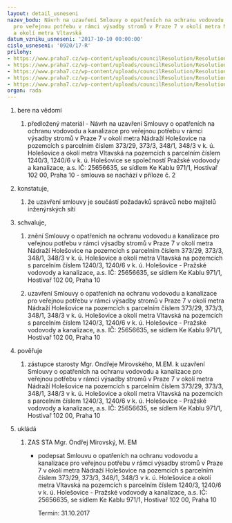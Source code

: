 ```yaml
---
layout: detail_usneseni
nazev_bodu: Návrh na uzavření Smlouvy o opatřeních na ochranu vodovodu a kanalizace
  pro veřejnou potřebu v rámci výsadby stromů v Praze 7 v okolí metra Nádraží Holešovice
  a okolí metra Vltavská
datum_vzniku_usneseni: '2017-10-10 00:00:00'
cislo_usneseni: '0920/17-R'
prilohy:
- https://www.praha7.cz/wp-content/uploads/councilResolution/Resolutions/29568/export/DuvodovazpravaPVKas_final~256027.docx
- https://www.praha7.cz/wp-content/uploads/councilResolution/Resolutions/29568/export/Smlouvanaochranuvodovoduakanalizace_final_rada~256026.doc
- https://www.praha7.cz/wp-content/uploads/councilResolution/Resolutions/29568/export/Protokolc1~256025.doc
- https://www.praha7.cz/wp-content/uploads/councilResolution/Resolutions/29568/export/Protokolc2~256024.doc
- https://www.praha7.cz/wp-content/uploads/councilResolution/Resolutions/29568/export/export~295101.pdf
organ: rada
---
```

<ol id="urzList" class="urzList_view"><li id="" class="urzClass1"><span name="1">bere na vědomí</span><ol class="urzOlClass decimal "><li style="text-align: left;" id="" class="urzClass2"><span><p>předložený materiál - Návrh na uzavření Smlouvy o opatřeních na ochranu vodovodu a kanalizace pro veřejnou potřebu v rámci výsadby stromů v Praze 7 v okolí metra Nádraží Holešovice na pozemcích s parcelním číslem 373/29, 373/3, 348/1, 348/3 v k. ú. Holešovice a okolí metra Vltavská na pozemcích s parcelním číslem 1240/3, 1240/6 v k. ú. Holešovice se společností Pražské vodovody a kanalizace, a.s. IČ: 25656635, se sídlem Ke Kablu 971/1, Hostivař 102 00, Praha 10 - smlouva se nachází v příloze č. 2 <br></p></span></li></ol></li><li id="" class="urzClass1"><span name="50">konstatuje,</span><ol class="urzOlClass decimal "><li style="text-align: left;" id="" class="urzClass2"><span><p>že uzavření smlouvy je součástí požadavků správců nebo majitelů inženýrských sítí<br></p></span></li></ol></li><li id="" class="urzClass1"><span name="89">schvaluje,</span><ol id="" class="urzOlClass decimal "><li style="text-align: left;" id="" class="urzClass2"><span><p>znění Smlouvy o opatřeních na ochranu vodovodu a kanalizace pro veřejnou potřebu v rámci výsadby stromů v Praze 7 v okolí metra Nádraží Holešovice na pozemcích s parcelním číslem 373/29, 373/3, 348/1, 348/3 v k. ú. Holešovice a okolí metra Vltavská na pozemcích s parcelním číslem 1240/3, 1240/6 v k. ú. Holešovice - Pražské vodovody a kanalizace, a.s. IČ: 25656635, se sídlem Ke Kablu 971/1, Hostivař 102 00, Praha 10<br></p></span></li><li style="text-align: left;" id="" class="urzClass2"><span><p>uzavření Smlouvy o opatřeních na ochranu vodovodu a kanalizace pro veřejnou potřebu v rámci výsadby stromů v Praze 7 v okolí metra Nádraží Holešovice na pozemcích s parcelním číslem 373/29, 373/3, 348/1, 348/3 v k. ú. Holešovice a okolí metra Vltavská na pozemcích s parcelním číslem 1240/3, 1240/6 v k. ú. Holešovice - Pražské vodovody a kanalizace, a.s. IČ: 25656635, se sídlem Ke Kablu 971/1, Hostivař 102 00, Praha 10<br></p></span></li></ol></li><li id="" class="urzClass1"><span name="16">pověřuje</span><ol class="urzOlClass decimal "><li style="text-align: left;" id="" class="urzClass2"><span><p>zástupce starosty Mgr. Ondřeje Mirovského, M.EM. k uzavření Smlouvy o opatřeních na ochranu vodovodu a kanalizace pro veřejnou potřebu v rámci výsadby stromů v Praze 7 v okolí metra Nádraží Holešovice na pozemcích s parcelním číslem 373/29, 373/3, 348/1, 348/3 v k. ú. Holešovice a okolí metra Vltavská na pozemcích s parcelním číslem 1240/3, 1240/6 v k. ú. Holešovice - Pražské vodovody a kanalizace, a.s. IČ: 25656635, se sídlem Ke Kablu 971/1, Hostivař 102 00, Praha 10<br></p></span></li></ol></li><li class="urzClass1" id="urzUkoly"><span name="1">ukládá</span><ol class="urzOlClass"><li class="urzClass2"><span><p>ZAS STA Mgr. Ondřej Mirovský, M. EM</p></span><ul class="urzUlClass"><li class="urzClass3"><span><p>podepsat Smlouvu o opatřeních na ochranu vodovodu a kanalizace pro veřejnou potřebu v rámci výsadby stromů v Praze 7 v okolí metra Nádraží Holešovice na pozemcích s parcelním číslem 373/29, 373/3, 348/1, 348/3 v k. ú. Holešovice a okolí metra Vltavská na pozemcích s parcelním číslem 1240/3, 1240/6 v k. ú. Holešovice - Pražské vodovody a kanalizace, a.s. IČ: 25656635, se sídlem Ke Kablu 971/1, Hostivař 102 00, Praha 10</p></span><span class="urzUkolTermin">  Termín:&nbsp;31.10.2017</span></li></ul></li></ol></li></ol>